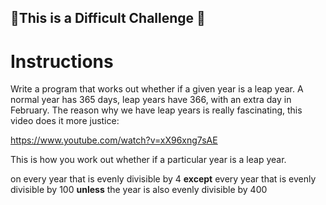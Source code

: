 ## 💪This is a Difficult Challenge 💪

# Instructions
Write a program that works out whether if a given year is a leap year. A normal year has 365 days, leap years have 366, with an extra day in February. 
The reason why we have leap years is really fascinating, this video does it more justice:

https://www.youtube.com/watch?v=xX96xng7sAE

This is how you work out whether if a particular year is a leap year.

on every year that is evenly divisible by 4 
**except** every year that is evenly divisible by 100 
**unless** the year is also evenly divisible by 400
